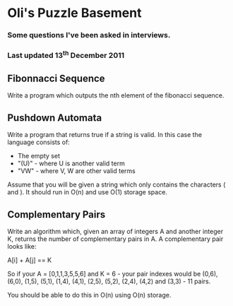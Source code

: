 # Oli's Puzzle Basement
### Some questions I've been asked in interviews.
### Last updated 13<sup>th</sup> December 2011

## Fibonnacci Sequence
Write a program which outputs the nth element of the fibonacci sequence.

## Pushdown Automata
Write a program that returns true if a string is valid. In this case the language consists of:

* The empty set
* "(U)" - where U is another valid term
* "VW" - where V, W are other valid terms

Assume that you will be given a string which only contains the characters ( and ). It should run in O(n) and use O(1) storage space.

## Complementary Pairs
Write an algorithm which, given an array of integers A and another integer K, returns the number of complementary pairs in A. A complementary pair looks like:

A[i] + A[j] == K

So if your A = [0,1,1,3,5,5,6] and K = 6 - your pair indexes would be (0,6), (6,0), (1,5), (5,1), (1,4), (4,1), (2,5), (5,2), (2,4), (4,2) and (3,3) - 11 pairs.

You should be able to do this in O(n) using O(n) storage.

